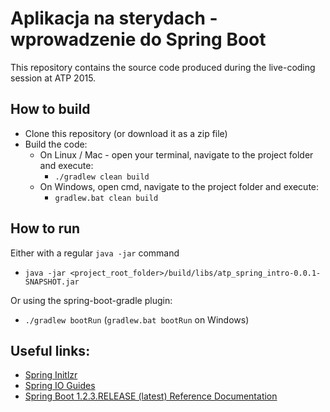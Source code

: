 # Aplikacja na sterydach - wprowadzenie do Spring Boot

This repository contains the source code produced during the live-coding session at ATP 2015.

## How to build

- Clone this repository (or download it as a zip file)
- Build the code:
    - On Linux / Mac - open your terminal, navigate to the project folder and execute:
        - `./gradlew clean build`
    - On Windows, open cmd, navigate to the project folder and execute:
        - `gradlew.bat clean build`
        
## How to run

Either with a regular `java -jar` command
- `java -jar <project_root_folder>/build/libs/atp_spring_intro-0.0.1-SNAPSHOT.jar`

Or using the spring-boot-gradle plugin:
- `./gradlew bootRun` (`gradlew.bat bootRun` on Windows)

## Useful links:
- [Spring Initlzr](https://start.spring.io)
- [Spring IO Guides](https://spring.io/guides)
- [Spring Boot 1.2.3.RELEASE (latest) Reference Documentation](http://docs.spring.io/spring-boot/docs/1.2.3.RELEASE/reference/htmlsingle/)
